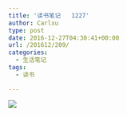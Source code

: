 ```yaml
---
title: '读书笔记   1227'
author: Carlxu
type: post
date: 2016-12-27T04:30:41+00:00
url: /201612/209/
categories:
  - 生活笔记
tags:
  - 读书

---
```

![][1]

 [1]: http://www.carlxu.cn/wp-content/uploads/2016/12/14828130458579.jpg